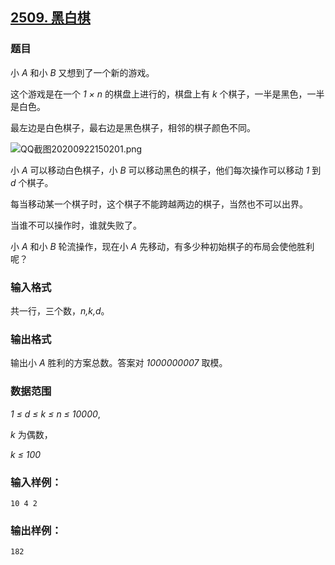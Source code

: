 ## [2509. 黑白棋](https://www.acwing.com/problem/content/2511/)

### 题目

小 *A* 和小 *B* 又想到了一个新的游戏。

这个游戏是在一个 *1 × n* 的棋盘上进行的，棋盘上有 *k* 个棋子，一半是黑色，一半是白色。

最左边是白色棋子，最右边是黑色棋子，相邻的棋子颜色不同。

 ![QQ截图20200922150201.png](https://cdn.acwing.com/media/article/image/2020/09/22/19_89197d0afc-QQ截图20200922150201.png)

小 *A* 可以移动白色棋子，小 *B* 可以移动黑色的棋子，他们每次操作可以移动 *1* 到 *d* 个棋子。

每当移动某一个棋子时，这个棋子不能跨越两边的棋子，当然也不可以出界。

当谁不可以操作时，谁就失败了。

小 *A* 和小 *B* 轮流操作，现在小 *A* 先移动，有多少种初始棋子的布局会使他胜利呢？

### 输入格式

共一行，三个数，*n,k,d*。

### 输出格式

输出小 *A* 胜利的方案总数。答案对 *1000000007* 取模。

### 数据范围

*1 ≤ d ≤ k ≤ n ≤ 10000*,

*k* 为偶数，

*k ≤ 100*

### 输入样例：

```
10 4 2
```

### 输出样例：

```
182
```
